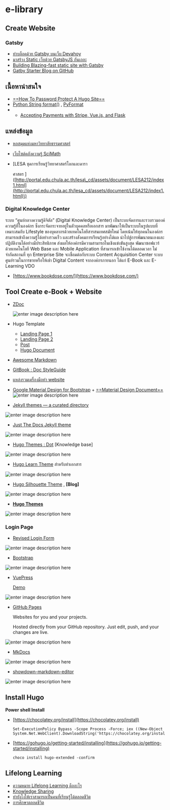 # e-library

## Create Website

### Gatsby

* [ทำบล็อคด้วย Gatsby บนเว็บ Devahoy](https://devahoy.com/blog/2019/07/how-devahoy-create-blog-with-gatsby/)
* [มาสร้าง Static เว็บด้วย GatsbyJS กันเถอะ](https://medium.com/@phayao/%E0%B8%A1%E0%B8%B2%E0%B8%AA%E0%B8%A3%E0%B9%89%E0%B8%B2%E0%B8%87-static-%E0%B9%80%E0%B8%A7%E0%B9%87%E0%B8%9A%E0%B8%94%E0%B9%89%E0%B8%A7%E0%B8%A2-gatsbyjs-%E0%B8%81%E0%B8%B1%E0%B8%99%E0%B9%80%E0%B8%96%E0%B8%AD%E0%B8%B0-a6ba65968d03)
* [Building Blazing-fast static site with Gatsby](https://arnondora.in.th/gatsby-js-tutorial-1)
* [Gatby Starter Blog on GitHub](https://github.com/gatsbyjs/gatsby-starter-blog)

## เนื้อหาน่าสนใจ

* [==How To Password Protect A Hugo Site==](https://www.aerobatic.com/blog/password-protect-a-hugo-site/)
* [Python String format\(\)](https://www.programiz.com/python-programming/methods/string/format) , [PyFormat](https://pyformat.info/)
* * [Accepting Payments with Stripe, Vue.js, and Flask](https://testdriven.io/blog/accepting-payments-with-stripe-vuejs-and-flask/)

## แหล่งข้อมูล

* [หอสมุดแห่งมหาวิทยาลัยธรรมศาสตร์](https://library.tu.ac.th/)
* [เว็บไซต์คลังความรู้ SciMath](http://uatscimath.ipst.ac.th)
* \[LESA  ชุดการเรียนรู้วิทยาศาสตร์โลกและดารา

  ศาสตร \]\([http://portal.edu.chula.ac.th/lesa\_cd/assets/document/LESA212/index1.html](http://portal.edu.chula.ac.th/lesa_cd/assets/document/LESA212/index1.html)\)

### Digital Knowledge Center

ระบบ “ศูนย์กลางความรู้ดิจิตัล” \(Digital Knowledge Center\) เป็นระบบจัดการและรวบรวมองค์ความรู้ที่ในองค์กร ซึ่งกระจัดกระจายอยู่ในตัวบุคคลหรือเอกสาร มาพัฒนาให้เป็นระบบในรูปแบบที่เหมาะสมกับ Lifestyle ของบุคลากรด้วยเทคโนโลยีสารสนเทศสมัยใหม่ โดยเน้นให้ทุกคนในองค์กรสามารถเข้าถึงความรู้ได้อย่างรวดเร็ว และสร้างสังคมการเรียนรู้อย่างได้ผล นำไปสู่การพัฒนาตนเองและปฏิบัติงานได้อย่างมีประสิทธิภาพ ส่งผลให้องค์กรมีความสามารถในเชิงแข่งขันสูงสุด พัฒนาซอฟแวร์ด้วยเทคโนโลยี Web Base และ Mobile Application ที่สามารถเข้าใช้งานได้ตลอดเวลา ไม่จำกัดสถานที่ ทุก Enterprise Site จะเชื่อมต่อกับระบบ Content Acquisition Center ระบบศูนย์รวมในการขายหรือให้เช่า Digital Content จากองค์กรภายนอก ได้แก่ E-Book และ E-Learning VDO

* [https://www.bookdose.com/](https://www.bookdose.com/)

## Tool Create e-Book + Website

* [ZDoc](https://github.com/zzossig/hugo-theme-zdoc)

  ![enter image description here](https://d33wubrfki0l68.cloudfront.net/bd818789dcff4ac3f724a5454bd1f59f50da14da/baa1b/hugo-theme-zdoc/screenshot-hugo-theme-zdoc_hua2ecfcdd8b19cf0be65560dd5c76ca72_276518_750x500_fill_catmullrom_top_2.png)

* Hugo Template
  * [Landing Page 1](https://themes.gohugo.io/theme/meghna-hugo/#services)
  * [Landing Page 2](https://themes.gohugo.io//theme/airspace-hugo/)
  * [Post](https://themes.gohugo.io//theme/hugo-refresh)
  * [Hugo Document](https://themes.gohugo.io/tags/documentation/)
* [Awesome Markdown](e-library.md)
* [GitBook : Doc StyleGuide](http://styleguide.gitbook.com)
* [แหล่งรวมเครื่องมือทำ website](https://freebiesbug.com/code-stuff/miscellanea-code-stuff/page/8/)
* [Google Material Design for Bootstrap](https://freebiesbug.com/code-stuff/google-material-design-bootstrap/) + [==Material Design Document==](https://fezvrasta.github.io/bootstrap-material-design/docs/4.0/material-design/buttons/) ![enter image description here](https://cdn.freebiesbug.com/wp-content/uploads/2014/09/google-material-design-bootstrap-580x399.jpg)
* [Jekyll themes — a curated directory](https://jekyllthemes.io/theme/documentation)

![enter image description here](https://d1qmdf3vop2l07.cloudfront.net/enigmatic-tuba.cloudvent.net/compressed/_min_/8447064ee8ae766f6aae6063cb3b6d9b.webp)

* [Just The Docs Jekyll theme](https://jekyllthemes.io/theme/just-the-docs)

![enter image description here](https://d1qmdf3vop2l07.cloudfront.net/enigmatic-tuba.cloudvent.net/compressed/_min_/e602c2712738f8c03362846ee40d824b.webp)

* [Hugo Themes : Dot](https://themes.gohugo.io/dot-hugo-documentation-theme/#demo) \[Knowledge base\]

![enter image description here](https://d33wubrfki0l68.cloudfront.net/c71982eb97b78604d7d15aa08867e3487bcd547c/709c4/dot-hugo-documentation-theme/screenshot-dot-hugo-documentation-theme_hud0d2b9324f6d220f49c567f7019c2d97_530380_750x500_fill_catmullrom_top_2.png)

* [Hugo Learn Theme](https://themes.gohugo.io/hugo-theme-learn/) สำหรับทำเอกสาร

![enter image description here](https://d33wubrfki0l68.cloudfront.net/c588abe3dad8ada4945357cad35f455ff3c99e26/8259c/hugo-theme-learn/screenshot-hugo-theme-learn_hufe2da8fc83ad30ec674fecf911d5e6d9_284162_750x500_fill_catmullrom_top_2.png)

* [Hugo Silhouette Theme](https://themes.gohugo.io/silhouette-hugo/) , **\[Blog\]**

![enter image description here](https://d33wubrfki0l68.cloudfront.net/d457e9293737c21cc9561b23fb02b54b4419139c/5a289/silhouette-hugo/screenshot-silhouette-hugo_hu0447c9c0213fe82a175ea3eaa6458448_250367_750x500_fill_catmullrom_top_2.png)

* [**Hugo Themes**](https://themes.gohugo.io/)

![enter image description here](https://raw.githubusercontent.com/syui/hugo-theme-air/master/images/screen.gif)

### Login Page

* [Revised Login Form](https://codepen.io/daljeet/full/bFpgB/)

![enter image description here](https://cssauthor.com/wp-content/uploads/2017/03/Revised-Login-Form.jpg)

* [Bootstrap](https://getbootstrap.com/docs/4.3/getting-started/introduction/)

![enter image description here](https://getbootstrap.com/docs/4.3/assets/img/examples/floating-labels.png)

* [VuePress](https://v1.vuepress.vuejs.org/guide/#how-it-works) 

  [Demo](https://pages.gitlab.io/vuepress/)

![enter image description here](https://vuepress.vuejs.org/hero.png)

* [GitHub Pages](https://pages.github.com/)

  Websites for you and your projects.

  Hosted directly from your GitHub repository. Just edit, push, and your changes are live.

![enter image description here](https://pages.github.com/images/slideshow/microsoft.png)

* [MkDocs](https://github.com/mkdocs/mkdocs)

![enter image description here](https://camo.githubusercontent.com/8a1ba8773bd587ba988b42f1098cca1296ca2191/68747470733a2f2f737175696466756e6b2e6769746875622e696f2f6d6b646f63732d6d6174657269616c2f6173736574732f696d616765732f6d6174657269616c2e706e67)

* [showdown-markdown-editor](https://github.com/jhuix/showdown-markdown-editor)

![enter image description here](https://raw.githubusercontent.com/jhuix/showdown-markdown-editor/master/docs/screenshot/preview-intro.png)

## Install Hugo

**Power shell Install**

* [https://chocolatey.org/install](https://chocolatey.org/install)

  ```text
  Set-ExecutionPolicy Bypass -Scope Process -Force; iex ((New-Object System.Net.WebClient).DownloadString('https://chocolatey.org/install.ps1'))
  ```

* [https://gohugo.io/getting-started/installing](https://gohugo.io/getting-started/installing)

  ```text
  choco install hugo-extended -confirm
  ```

## Lifelong Learning

* [ความหมาย Lifelong Learning คืออะไร](https://www.yournextu.com/the-meaning-of-lifelong-learning/?gclid=Cj0KCQiAoIPvBRDgARIsAHsCw096G-dy8ZWvLuohpj6sAlGR-YPPbb4tRzyaNWIOcGZ8OPAn81dw8lUaAkvQEALw_wcB)
* [Knowledge Sharing](http://www.thailibrary.in.th/)
* [ทำยังไงให้เราสามารถเป็นคนที่เรียนรู้ได้ตลอดชีวิต](https://missiontothemoon.co/how-we-can-become-lifelong-learning/)
* [การศึกษาตลอดชีวิต](http://mediathailand.blogspot.com/2012/05/blog-post_5750.html)

